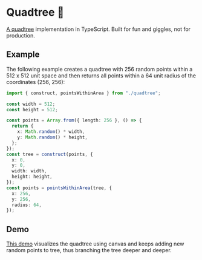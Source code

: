 # Quadtree 🌳

[A quadtree](https://en.wikipedia.org/wiki/Quadtree) implementation in TypeScript. Built for fun and giggles, not for production.

## Example

The following example creates a quadtree with 256 random points within a 512 x 512 unit space and then returns all points within a 64 unit radius of the coordinates (256, 256):

```typescript
import { construct, pointsWithinArea } from "./quadtree";

const width = 512;
const height = 512;

const points = Array.from({ length: 256 }, () => {
  return {
    x: Math.random() * width,
    y: Math.random() * height,
  };
});
const tree = construct(points, {
  x: 0,
  y: 0,
  width: width,
  height: height,
});
const points = pointsWithinArea(tree, {
  x: 256,
  y: 256,
  radius: 64,
});
```

## Demo

[This demo](https://lamsa.dev/quadtree/) visualizes the quadtree using canvas and keeps adding new random points to tree, thus branching the tree deeper and deeper.
